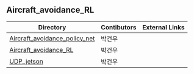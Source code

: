 
## Aircraft_avoidance_RL

| Directory | Contibutors | External Links |
| --- | --- | --- |
| [Aircraft_avoidance_policy_net](Aircraft_avoidance_RL/gym-Aircraft) | 박건우 |
| [Aircraft_avoidance_RL](Aircraft_avoidance_policy_net) | 박건우 |
| [UDP_jetson](UDP_jetson) | 박건우 |
